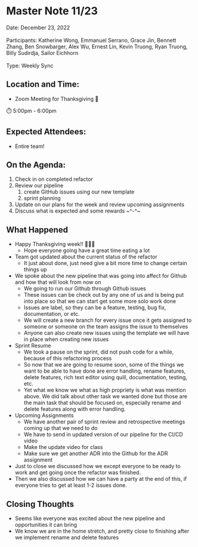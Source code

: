 # Master Note 11/23

Date: December 23, 2022 <br>
<br>
Participants: Katherine Wong, Emmanuel Serrano, Grace Jin, Bennett Zhang, Ben Snowbarger, Alex Wu, Ernest Lin, Kevin Truong, Ryan Truong, Billy Sudirdja, Sailor Eichhorn <br>
<br>
Type: Weekly Sync <br>

## Location and Time:

- Zoom Meeting for Thanksgiving 🍗

<aside>
⏱️ 5:00pm - 6:00pm

</aside>

## Expected Attendees:

- Entire team!

## On the Agenda:

1. Check in on completed refactor
2. Review our pipeline
    1. create GitHub issues using our new template
    2. sprint planning
3. Update on our plans for the week and review upcoming assignments
4. Discuss what is expected and some rewards ~^-^~

## What Happened

- Happy Thanksgiving week!! 🦃🦃🦃
    - Hope everyone going have a great time eating a lot
- Team got updated about the current status of the refactor
    - It just about done, just need give a bit more time to change certain things up
- We spoke about the new pipeline that was going into affect for Github and how that will look from now on
    - We going to run our Github through Github issues
    - These issues can be check out by any one of us and is being put into place so that we can start get some more solo work done
    - Issues are label, so they can be a feature, testing, bug fix, documentation, or etc.
    - We will create a new branch for every issue once it gets assigned to someone or someone on the team assigns the issue to themselves
    - Anyone can also create new issues using the template we will have in place when creating new issues
- Sprint Resume
    - We took a pause on the sprint, did not push code for a while, because of this refactoring process
    - So now that we are going to resume soon, some of the things we want to be able to have done are error handling, rename features, delete features, rich text editor using quill, documentation, testing, etc.
    - Yet what we know we what as high propriety is what was mention above. We did talk about other task we wanted done but those are the main task that should be focused on, especially rename and delete features along with error handling.
- Upcoming Assignments
    - We have another pair of sprint review and retrospective meetings coming up that we need to do
    - We have to send in updated version of our pipeline for the CI/CD video
    - Make the update video for class
    - Make sure we get another ADR into the Github for the ADR assignment
- Just to close we discussed how we except everyone to be ready to work and get going once the refactor was finished.
- Then we also discussed how we can have a party at the end of this, if everyone tries to get at least 1-2 issues done.

## Closing Thoughts

- Seems like everyone was excited about the new pipeline and opportunities it can bring
- We know we are in the home stretch, and pretty close to finishing after we implement rename and delete features